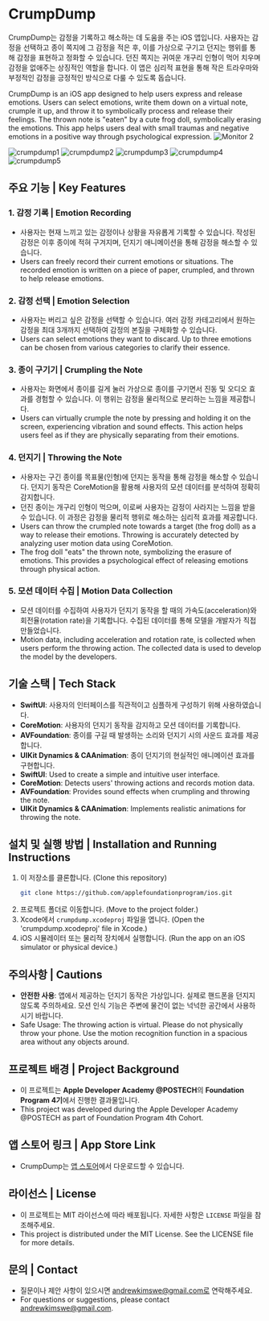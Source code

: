 # CrumpDump

CrumpDump는 감정을 기록하고 해소하는 데 도움을 주는 iOS 앱입니다. 사용자는 감정을 선택하고 종이 쪽지에 그 감정을 적은 후, 이를 가상으로 구기고 던지는 행위를 통해 감정을 표현하고 정화할 수 있습니다. 던진 쪽지는 귀여운 개구리 인형이 먹어 치우며 감정을 없애주는 상징적인 역할을 합니다. 이 앱은 심리적 표현을 통해 작은 트라우마와 부정적인 감정을 긍정적인 방식으로 다룰 수 있도록 돕습니다.

CrumpDump is an iOS app designed to help users express and release emotions. Users can select emotions, write them down on a virtual note, crumple it up, and throw it to symbolically process and release their feelings. The thrown note is "eaten" by a cute frog doll, symbolically erasing the emotions. This app helps users deal with small traumas and negative emotions in a positive way through psychological expression.
![Monitor 2](https://github.com/user-attachments/assets/e090b517-a12c-4839-a67a-ba8d166a6bb5)

![crumpdump1](https://github.com/user-attachments/assets/bee86fab-9a92-46da-a8f6-49dc112bf68c)
![crumpdump2](https://github.com/user-attachments/assets/9c309923-8287-4c96-a25d-8e52a6ccb377)
![crumpdump3](https://github.com/user-attachments/assets/81c411dc-bf3a-4964-93c8-d5e3d4d62f36)
![crumpdump4](https://github.com/user-attachments/assets/a0962735-36df-42c9-9eee-f0e6ef929ebc)
![crumpdump5](https://github.com/user-attachments/assets/03d29035-4916-4261-b421-e075713f8f24)


## 주요 기능 | Key Features

### 1. 감정 기록 | Emotion Recording
- 사용자는 현재 느끼고 있는 감정이나 상황을 자유롭게 기록할 수 있습니다. 작성된 감정은 이후 종이에 적혀 구겨지며, 던지기 애니메이션을 통해 감정을 해소할 수 있습니다.
- Users can freely record their current emotions or situations. The recorded emotion is written on a piece of paper, crumpled, and thrown to help release emotions.

### 2. 감정 선택 | Emotion Selection
- 사용자는 버리고 싶은 감정을 선택할 수 있습니다. 여러 감정 카테고리에서 원하는 감정을 최대 3개까지 선택하여 감정의 본질을 구체화할 수 있습니다.
- Users can select emotions they want to discard. Up to three emotions can be chosen from various categories to clarify their essence.

### 3. 종이 구기기 | Crumpling the Note
- 사용자는 화면에서 종이를 길게 눌러 가상으로 종이를 구기면서 진동 및 오디오 효과를 경험할 수 있습니다. 이 행위는 감정을 물리적으로 분리하는 느낌을 제공합니다.
- Users can virtually crumple the note by pressing and holding it on the screen, experiencing vibration and sound effects. This action helps users feel as if they are physically separating from their emotions.

### 4. 던지기 | Throwing the Note
- 사용자는 구긴 종이를 목표물(인형)에 던지는 동작을 통해 감정을 해소할 수 있습니다. 던지기 동작은 CoreMotion을 활용해 사용자의 모션 데이터를 분석하여 정확히 감지합니다.
- 던진 종이는 개구리 인형이 먹으며, 이로써 사용자는 감정이 사라지는 느낌을 받을 수 있습니다. 이 과정은 감정을 물리적 행위로 해소하는 심리적 효과를 제공합니다.
- Users can throw the crumpled note towards a target (the frog doll) as a way to release their emotions. Throwing is accurately detected by analyzing user motion data using CoreMotion.
- The frog doll "eats" the thrown note, symbolizing the erasure of emotions. This provides a psychological effect of releasing emotions through physical action.

### 5. 모션 데이터 수집 | Motion Data Collection
- 모션 데이터를 수집하여 사용자가 던지기 동작을 할 때의 가속도(acceleration)와 회전율(rotation rate)을 기록합니다. 수집된 데이터를 통해 모델을 개발자가 직접 만들었습니다.
- Motion data, including acceleration and rotation rate, is collected when users perform the throwing action. The collected data is used to develop the model by the developers.

## 기술 스택 | Tech Stack
- **SwiftUI**: 사용자의 인터페이스를 직관적이고 심플하게 구성하기 위해 사용하였습니다.
- **CoreMotion**: 사용자의 던지기 동작을 감지하고 모션 데이터를 기록합니다.
- **AVFoundation**: 종이를 구길 때 발생하는 소리와 던지기 시의 사운드 효과를 제공합니다.
- **UIKit Dynamics & CAAnimation**: 종이 던지기의 현실적인 애니메이션 효과를 구현합니다.
- **SwiftUI**: Used to create a simple and intuitive user interface.
- **CoreMotion**: Detects users' throwing actions and records motion data.
- **AVFoundation**: Provides sound effects when crumpling and throwing the note.
- **UIKit Dynamics & CAAnimation**: Implements realistic animations for throwing the note.

## 설치 및 실행 방법 | Installation and Running Instructions
1. 이 저장소를 클론합니다. (Clone this repository)
   ```bash
   git clone https://github.com/applefoundationprogram/ios.git
   ```
2. 프로젝트 폴더로 이동합니다. (Move to the project folder.)
3. Xcode에서 `crumpdump.xcodeproj` 파일을 엽니다. (Open the 'crumpdump.xcodeproj' file in Xcode.)
4. iOS 시뮬레이터 또는 물리적 장치에서 실행합니다. (Run the app on an iOS simulator or physical device.)

## 주의사항 | Cautions
- **안전한 사용**: 앱에서 제공하는 던지기 동작은 가상입니다. 실제로 핸드폰을 던지지 않도록 주의하세요. 모션 인식 기능은 주변에 물건이 없는 넉넉한 공간에서 사용하시기 바랍니다.
- Safe Usage: The throwing action is virtual. Please do not physically throw your phone. Use the motion recognition function in a spacious area without any objects around.

## 프로젝트 배경 | Project Background
- 이 프로젝트는 **Apple Developer Academy @POSTECH**의 **Foundation Program 4기**에서 진행한 결과물입니다.
- This project was developed during the Apple Developer Academy @POSTECH as part of Foundation Program 4th Cohort.

## 앱 스토어 링크 | App Store Link
- CrumpDump는 [앱 스토어](https://apps.apple.com/kr/app/crumpdump/id6737130375)에서 다운로드할 수 있습니다.

## 라이선스 | License
- 이 프로젝트는 MIT 라이선스에 따라 배포됩니다. 자세한 사항은 `LICENSE` 파일을 참조해주세요.
- This project is distributed under the MIT License. See the LICENSE file for more details.

## 문의 | Contact
- 질문이나 제안 사항이 있으시면 andrewkimswe@gmail.com로 연락해주세요.
- For questions or suggestions, please contact andrewkimswe@gmail.com.
